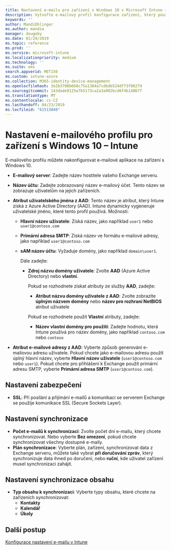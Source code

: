 ```yaml
---
title: Nastavení e-mailu pro zařízení s Windows 10 v Microsoft Intune – Azure | Microsoft Docs
description: Vytvořte e-mailový profil konfigurace zařízení, který používá servery Exchange a načítá atributy ze služby Azure Active Directory. Pomocí Microsoft Intune můžete na zařízeních s Windows 10 také povolit protokol SSL a synchronizovat e-maily a plány.
keywords: ''
author: MandiOhlinger
ms.author: mandia
manager: dougeby
ms.date: 01/29/2019
ms.topic: reference
ms.prod: ''
ms.service: microsoft-intune
ms.localizationpriority: medium
ms.technology: ''
ms.suite: ems
search.appverid: MET150
ms.custom: intune-azure
ms.collection: M365-identity-device-management
ms.openlocfilehash: 3e2b3708b6b0c75a1384a7cdbdb524dff3f0627d
ms.sourcegitcommit: 143dade9125e7b5173ca2a3a902bcd6f4b14067f
ms.translationtype: MT
ms.contentlocale: cs-CZ
ms.lasthandoff: 04/23/2019
ms.locfileid: "61513048"
---
```

# <a name="email-profile-settings-for-devices-running-windows-10---intune"></a>Nastavení e-mailového profilu pro zařízení s Windows 10 – Intune

E-mailového profilu můžete nakonfigurovat e-mailové aplikace na zařízení s Windows 10.

- **E-mailový server**: Zadejte název hostitele vašeho Exchange serveru.
- **Název účtu**: Zadejte zobrazovaný název e-mailový účet. Tento název se zobrazuje uživatelům na jejich zařízeních.
- **Atribut uživatelského jména z AAD**: Tento název je atribut, který Intune získá z Azure Active Directory (AAD). Intune dynamicky vygeneruje uživatelské jméno, které tento profil používá. Možnosti:
  - **Hlavní název uživatele**: Získá název, jako například `user1` nebo `user1@contoso.com`
  - **Primární adresa SMTP**: Získá název ve formátu e-mailové adresy, jako například `user1@contoso.com`
  - **sAM název účtu**: Vyžaduje domény, jako například `domain\user1`.

    Dále zadejte:  
    - **Zdroj názvu domény uživatele**: Zvolte **AAD** (Azure Active Directory) nebo **vlastní**.

      Pokud se rozhodnete získat atributy ze služby **AAD**, zadejte:
      - **Atribut názvu domény uživatele z AAD**: Zvolte zobrazíte **úplným názvem domény** nebo **název pro rozhraní NetBIOS** atribut uživatele

      Pokud se rozhodnete použít **Vlastní** atributy, zadejte:
      - **Název vlastní domény pro použití**: Zadejte hodnotu, která Intune používá pro název domény, jako například `contoso.com` nebo `contoso`

- **Atribut e-mailové adresy z AAD**: Vyberte způsob generování e-mailovou adresu uživatele. Pokud chcete jako e-mailovou adresu použít úplný hlavní název, vyberte **Hlavní název uživatele** (`user1@contoso.com` nebo `user1`). Pokud chcete pro přihlášení k Exchange použít primární adresu SMTP, vyberte **Primární adresa SMTP** (`user1@contoso.com`).

## <a name="security-settings"></a>Nastavení zabezpečení

- **SSL**: Při posílání a přijímání e-mailů a komunikaci se serverem Exchange se použije komunikace SSL (Secure Sockets Layer).

## <a name="synchronization-settings"></a>Nastavení synchronizace

- **Počet e-mailů k synchronizaci**: Zvolte počet dní e-mailu, který chcete synchronizovat. Nebo vyberte **Bez omezení**, pokud chcete synchronizovat všechny dostupné e-maily.
- **Plán synchronizace**: Vyberte plán, zařízení, synchronizovat data z Exchange serveru, můžete také vybrat **při doručování zpráv**, který synchronizuje data ihned po doručení, nebo **ruční**, kde uživatel zařízení musel synchronizaci zahájit.

## <a name="content-sync-settings"></a>Nastavení synchronizace obsahu

- **Typ obsahu k synchronizaci**: Vyberte typy obsahu, které chcete na zařízeních synchronizovat:
  - **Kontakty**
  - **Kalendář**
  - **Úkoly**

## <a name="next-steps"></a>Další postup
[Konfigurace nastavení e-mailu v Intune](email-settings-configure.md)
